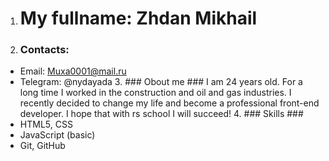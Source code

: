   1. # My fullname: Zhdan Mikhail #
  2. ### Contacts: ###
- Email: Muxa0001@mail.ru
- Telegram: @nydayada 
  3. ### Obout me ### 
I am 24 years old. For a long time I worked in the construction and oil and gas industries. I recently decided to change my life and become a professional front-end developer. I hope that with rs school I will succeed!
  4. ### Skills ###
- HTML5, CSS
- JavaScript (basic)
- Git, GitHub